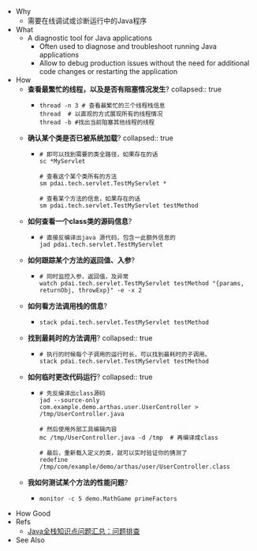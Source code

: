 - Why
	- 需要在线调试或诊断运行中的Java程序
- What
	- A diagnostic tool for Java applications
		- Often used to diagnose and troubleshoot running Java applications
		- Allow to debug production issues without the need for additional code changes or restarting the application
- How
	- **查看最繁忙的线程，以及是否有阻塞情况发生**?
	  collapsed:: true
		- ```
		  thread -n 3 # 查看最繁忙的三个线程栈信息
		  thread  # 以直观的方式展现所有的线程情况
		  thread -b #找出当前阻塞其他线程的线程
		  ```
	- **确认某个类是否已被系统加载**?
	  collapsed:: true
		- ```
		  # 即可以找到需要的类全路径，如果存在的话
		  sc *MyServlet
		  
		  # 查看这个某个类所有的方法
		  sm pdai.tech.servlet.TestMyServlet *
		  
		  # 查看某个方法的信息，如果存在的话
		  sm pdai.tech.servlet.TestMyServlet testMethod
		  ```
	- **如何查看一个class类的源码信息**?
		- ```
		  # 直接反编译出java 源代码，包含一此额外信息的
		  jad pdai.tech.servlet.TestMyServlet
		  ```
	- **如何跟踪某个方法的返回值、入参**?
		- ```
		  # 同时监控入参，返回值，及异常
		  watch pdai.tech.servlet.TestMyServlet testMethod "{params, returnObj, throwExp}" -e -x 2
		  ```
	- **如何看方法调用栈的信息**?
		- ```
		  stack pdai.tech.servlet.TestMyServlet testMethod
		  ```
	- **找到最耗时的方法调用**?
	  collapsed:: true
		- ```
		  # 执行的时候每个子调用的运行时长，可以找到最耗时的子调用。
		  stack pdai.tech.servlet.TestMyServlet testMethod
		  ```
	- **如何临时更改代码运行**?
	  collapsed:: true
		- ```
		  # 先反编译出class源码
		  jad --source-only com.example.demo.arthas.user.UserController > /tmp/UserController.java  
		  
		  # 然后使用外部工具编辑内容
		  mc /tmp/UserController.java -d /tmp  # 再编译成class
		  
		  # 最后，重新载入定义的类，就可以实时验证你的猜测了
		  redefine /tmp/com/example/demo/arthas/user/UserController.class
		  ```
	- **我如何测试某个方法的性能问题**?
		- ```
		  monitor -c 5 demo.MathGame primeFactors
		  ```
- How Good
- Refs
	- [Java全栈知识点问题汇总：问题排查](https://pdai.tech/md/interview/x-interview.html#_5-4-%E9%97%AE%E9%A2%98%E6%8E%92%E6%9F%A5)
- See Also